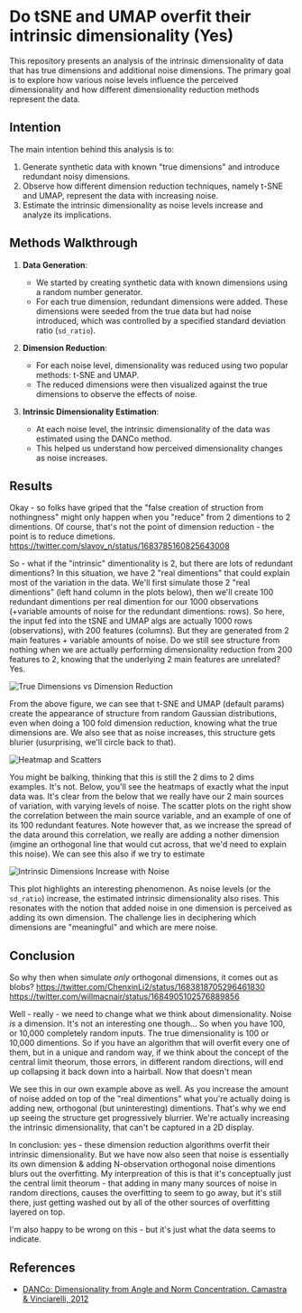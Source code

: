 # Do tSNE and UMAP overfit their intrinsic dimensionality (Yes)

This repository presents an analysis of the intrinsic dimensionality of data that has true dimensions and additional noise dimensions. The primary goal is to explore how various noise levels influence the perceived dimensionality and how different dimensionality reduction methods represent the data.

## Intention

The main intention behind this analysis is to:
1. Generate synthetic data with known "true dimensions" and introduce redundant noisy dimensions.
2. Observe how different dimension reduction techniques, namely t-SNE and UMAP, represent the data with increasing noise.
3. Estimate the intrinsic dimensionality as noise levels increase and analyze its implications.

## Methods Walkthrough

1. **Data Generation**: 
   - We started by creating synthetic data with known dimensions using a random number generator.
   - For each true dimension, redundant dimensions were added. These dimensions were seeded from the true data but had noise introduced, which was controlled by a specified standard deviation ratio (`sd_ratio`).

2. **Dimension Reduction**:
   - For each noise level, dimensionality was reduced using two popular methods: t-SNE and UMAP.
   - The reduced dimensions were then visualized against the true dimensions to observe the effects of noise.

3. **Intrinsic Dimensionality Estimation**:
   - At each noise level, the intrinsic dimensionality of the data was estimated using the DANCo method.
   - This helped us understand how perceived dimensionality changes as noise increases.

## Results

Okay - so folks have griped that the "false creation of struction from nothingness" might only happen when you "reduce" from 2 dimentions to 2 dimentions. Of course, that's not the point of dimension reduction - the point is to reduce dimetions.
https://twitter.com/slavov_n/status/1683785160825643008

So - what if the "intrinsic" dimentionality is 2, but there are lots of redundant dimentions? In this situation, we have 2 "real dimentions" that could explain most of the variation in the data. We'll first simulate those 2 "real dimentions" (left hand column in the plots below), then we'll create 100 redundant dimentions per real dimention for our 1000 observations (+variable amounts of noise for the redundant dimentions: rows). So here, the input fed into the tSNE and UMAP algs are actually 1000 rows (observations), with 200 features (columns). But they are generated from 2 main features + variable amounts of noise. Do we still see structure from nothing when we are actually performing dimensionality reduction from 200 features to 2, knowing that the underlying 2 main features are unrelated? Yes. 

![True Dimensions vs Dimension Reduction](assets/true_dims_with_noise_vs_dim_reduction.png)

From the above figure, we can see that t-SNE and UMAP (default params) create the appearance of structure from random Gaussian distributions, even when doing a 100 fold dimension reduction, knowing what the true dimensions are. We also see that as noise increases, this structure gets blurier (usurprising, we'll circle back to that).

![Heatmap and Scatters](assets/heatmap_and_scatters.png)

You might be balking, thinking that this is still the 2 dims to 2 dims examples. It's not. Below, you'll see the heatmaps of exactly what the input data was. It's clear from the below that we really have our 2 main sources of variation, with varying levels of noise. The scatter plots on the right show the correlation between the main source variable, and an example of one of its 100 redundant features. Note however that, as we increase the spread of the data around this correlation, we really are adding a nother dimension (imgine an orthogonal line that would cut across, that we'd need to explain this noise). We can see this also if we try to estimate 

![Intrinsic Dimensions Increase with Noise](assets/intrinsic_dims_increase_with_noise.png)

This plot highlights an interesting phenomenon. As noise levels (or the `sd_ratio`) increase, the estimated intrinsic dimensionality also rises. This resonates with the notion that added noise in one dimension is perceived as adding its own dimension. The challenge lies in deciphering which dimensions are "meaningful" and which are mere noise.

## Conclusion

So why then when simulate _only_ orthogonal dimensions, it comes out as blobs?
https://twitter.com/ChenxinLi2/status/1683818705296461830
https://twitter.com/willmacnair/status/1684905102576889856

Well - really - we need to change what we think about dimensionality. Noise _is_ a dimension. It's not an interesting one though... So when you have 100, or 10,000 completely random inputs. The true dimensionality is 100 or 10,000 dimentions. So if you have an algorithm that will overfit every one of them, but in a unique and random way, if we think about the concept of the central limit theorum, those errors, in different random directions, will end up collapsing it back down into a hairball. Now that doesn't mean 

We see this in our own example above as well. As you increase the amount of noise added on top of the "real dimentions" what you're actually doing is adding new, orthogonal (but uninteresting) dimentions. That's why we end up seeing the structure get progressively blurrier. We're actually increasing the intrinsic dimensionality, that can't be captured in a 2D display.

In conclusion: yes - these dimension reduction algorithms overfit their intrinsic dimensionality. But we have now also seen that noise is essentially its own dimension & adding N-observation orthogonal noise dimentions blurs out the overfitting. My interpreation of this is that it's conceptually just the central limit theorum - that adding in many many sources of noise in random directions, causes the overfitting to seem to go away, but it's still there, just getting washed out by all of the other sources of overfitting layered on top.

I'm also happy to be wrong on this - but it's just what the data seems to indicate.

## References

- [DANCo: Dimensionality from Angle and Norm Concentration. Camastra & Vinciarelli, 2012](https://doi.org/10.48550/arXiv.1206.3881)
